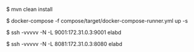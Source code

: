 $ mvn clean install

$ docker-compose -f compose/target/docker-compose-runner.yml up -s

$ ssh -vvvvv -N -L 9001:172.31.0.3:9001 elabd

$ ssh -vvvvv -N -L 8081:172.31.0.3:8080 elabd
